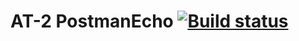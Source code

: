 # AT-2 PostmanEcho [![Build status](https://ci.appveyor.com/api/projects/status/57ca3o4u89ju5txi?svg=true)](https://ci.appveyor.com/project/ZiminAleksey/at-2-postmanecho)
